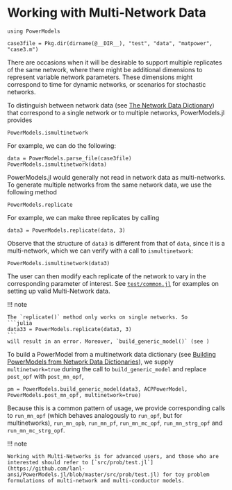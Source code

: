 # Working with Multi-Network Data

```@setup powermodels
using PowerModels

case3file = Pkg.dir(dirname(@__DIR__), "test", "data", "matpower", "case3.m")
```

There are occasions when it will be desirable to support multiple replicates of the same network, where there might be additional dimensions to represent variable network parameters. These dimensions might correspond to time for dynamic networks, or scenarios for stochastic networks.

To distinguish between network data (see [The Network Data Dictionary](@ref)) that correspond to a single network or to multiple networks, PowerModels.jl provides
```@docs
PowerModels.ismultinetwork
```
For example, we can do the following:
```@example powermodels
data = PowerModels.parse_file(case3file)
PowerModels.ismultinetwork(data)
```
PowerModels.jl would generally not read in network data as multi-networks. To generate multiple networks from the same network data, we use the following method
```@docs
PowerModels.replicate
```
For example, we can make three replicates by calling
```@example powermodels
data3 = PowerModels.replicate(data, 3)
```
Observe that the structure of `data3` is different from that of `data`, since it is a multi-network, which we can verify with a call to `ismultinetwork`:
```@example powermodels
PowerModels.ismultinetwork(data3)
```
The user can then modify each replicate of the network to vary in the corresponding parameter of interest. See [`test/common.jl`](https://github.com/lanl-ansi/PowerModels.jl/blob/master/test/common.jl) for examples on setting up valid Multi-Network data. 

!!! note
    
    The `replicate()` method only works on single networks. So
    ```julia
    data33 = PowerModels.replicate(data3, 3)
    ```
    will result in an error. Moreover, `build_generic_model()` (see )

To build a PowerModel from a multinetwork data dictionary (see [Building PowerModels from Network Data Dictionaries](@ref)), we supply `multinetwork=true` during the call to `build_generic_model` and replace `post_opf` with `post_mn_opf`,
```@example powermodels
pm = PowerModels.build_generic_model(data3, ACPPowerModel, PowerModels.post_mn_opf, multinetwork=true)
```
Because this is a common pattern of usage, we provide corresponding calls to `run_mn_opf` (which behaves analogously to `run_opf`, but for multinetworks), `run_mn_opb`, `run_mn_pf`, `run_mn_mc_opf`, `run_mn_strg_opf` and `run_mn_mc_strg_opf`.

!!! note

    Working with Multi-Networks is for advanced users, and those who are interested should refer to [`src/prob/test.jl`](https://github.com/lanl-ansi/PowerModels.jl/blob/master/src/prob/test.jl) for toy problem formulations of multi-network and multi-conductor models.
